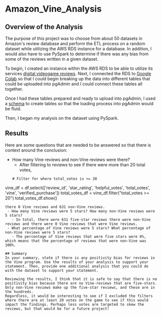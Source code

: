 # Amazon_Vine_Analysis

## Overview of the Analysis 

The purpose of this project was to choose from about 50 datasets in Amazon's review database and perform the ETL process on a random dataset while utilizing the AWS RDS instance for a database. In addition, I would also have to use PySpark to determine if there was any bias from some of the reviews written in a given dataset.

To begin, I created an instance within the AWS RDS to be able to utilize its services [digital videogame reviews](https://s3.amazonaws.com/amazon-reviews-pds/tsv/amazon_reviews_us_Digital_Video_Games_v1_00.tsv.gz). 
Next, I connected the RDS to [Google Colab](https://s3.amazonaws.com/amazon-reviews-pds/tsv/amazon_reviews_us_Digital_Video_Games_v1_00.tsv.gz)
so that I could begin breaking up the data into different tables that could be uploaded into pgAdmin and I could connect these tables all together.

Once I had these tables prepared and ready to upload into pgAdmin, I used a [schema](https://github.com/bazinga183/Amazon_Vine_Analysis/blob/main/table_creation.sql) to create tables so that the loading process into pgAdmin would be fluid.

Then, I began my analysis on the dataset using PySpark.

## Results 

Here are some questions that are needed to be answered so that there is context around the conclusion:

 - How many Vine reviews and non-Vine reviews were there?
   - After filtering to reviews to see if there were more than 20 total votes, 
   ```
   # Filter for where total_votes is >= 20
vine_df = df.select(['review_id', 'star_rating', 'helpful_votes', 'total_votes', 'vine', 'verified_purchase'])
total_votes_df = vine_df.filter("total_votes >= 20")
total_votes_df.show()
```
there 0 Vine reviews and 631 non-Vine reviews.
 - How many Vine reviews were 5 stars? How many non-Vine reviews were 5 stars?
   - In total, there were 631 five-star reviews there were non-Vine reviews and there were 0 Vine reviews that were Vine reviews.
 - What percentage of Vine reviews were 5 stars? What percentage of non-Vine reviews were 5 stars?
   - The percentage of Vine reviews that were five stars were 0%, which means that the percentage of reviews that were non-Vine was 100%. 

## Summary 
In your summary, state if there is any positivity bias for reviews in the Vine program. Use the results of your analysis to support your statement. Then, provide one additional analysis that you could do with the dataset to support your statement.

Reviewing the results, I think that it is safe to say that there is no positivity bias because there are no Vine-reviews that are five-stars. Only non-Vine reviews make up the five-star reviews, and these are in the hundreds.
Regardless, it would be interesting to see if I excluded the filters where there are at least 20 votes on the game to see if this would impact the findings. Perhaps less votes are targeted to skew the reviews, but that would be for a future project!
